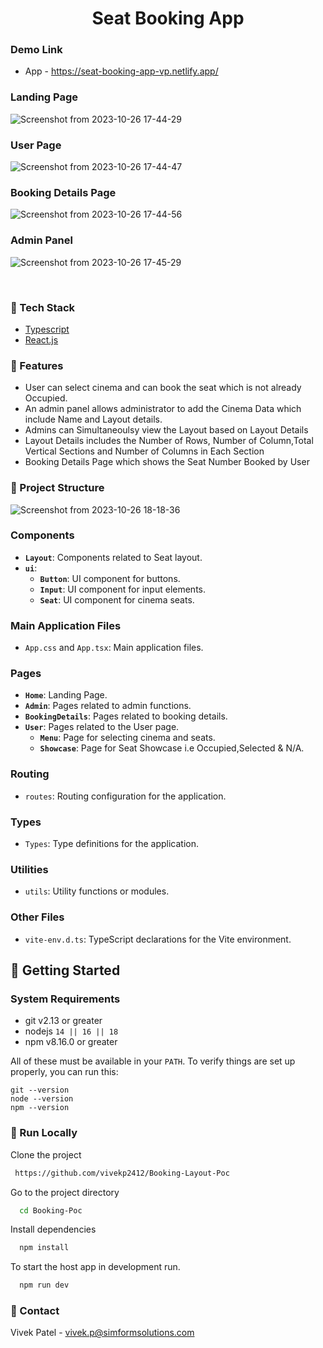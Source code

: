 <div align="center">
<h1>Seat Booking App</h1>
</div>

### Demo Link

- App - https://seat-booking-app-vp.netlify.app/

### Landing Page

![Screenshot from 2023-10-26 17-44-29](https://github.com/vivekp2412/Booking-Layout-Poc/assets/124888115/87858343-6f54-4930-a275-f007984b6a2d)

### User Page

![Screenshot from 2023-10-26 17-44-47](https://github.com/vivekp2412/Booking-Layout-Poc/assets/124888115/c46d04a0-c18c-4658-ab3b-dfc6b878472d)

### Booking Details Page

![Screenshot from 2023-10-26 17-44-56](https://github.com/vivekp2412/Booking-Layout-Poc/assets/124888115/c00553dd-7cb1-41cc-a2b1-4032b43dca64)

### Admin Panel

![Screenshot from 2023-10-26 17-45-29](https://github.com/vivekp2412/Booking-Layout-Poc/assets/124888115/69b7734b-294c-428b-a13d-4421d408e607)

<br />

<!-- TechStack -->

### :space_invader: Tech Stack

<ul>
<li><a href="https://www.typescriptlang.org/">Typescript</a></li>
<li><a href="https://reactjs.org/">React.js</a></li>
</ul>

### :dart: Features

- User can select cinema and can book the seat which is not already Occupied.
- An admin panel allows administrator to add the Cinema Data which include Name and Layout details.
- Admins can Simultaneoulsy view the Layout based on Layout Details
- Layout Details includes the Number of Rows, Number of Column,Total Vertical Sections and Number of Columns in Each Section
- Booking Details Page which shows the Seat Number Booked by User

### 📁 Project Structure

![Screenshot from 2023-10-26 18-18-36](https://github.com/vivekp2412/Booking-Layout-Poc/assets/124888115/07ff9e37-bc56-4429-a073-c0d3d8848e93)

### Components

- **`Layout`**: Components related to Seat layout.
- **`ui`**:
  - **`Button`**: UI component for buttons.
  - **`Input`**: UI component for input elements.
  - **`Seat`**: UI component for cinema seats.

### Main Application Files

- `App.css` and `App.tsx`: Main application files.

### Pages

- **`Home`**: Landing Page.
- **`Admin`**: Pages related to admin functions.
- **`BookingDetails`**: Pages related to booking details.
- **`User`**: Pages related to the User page.
  - **`Menu`**: Page for selecting cinema and seats.
  - **`Showcase`**: Page for Seat Showcase i.e Occupied,Selected & N/A.

### Routing

- `routes`: Routing configuration for the application.

### Types

- `Types`: Type definitions for the application.

### Utilities

- `utils`: Utility functions or modules.

### Other Files

- `vite-env.d.ts`: TypeScript declarations for the Vite environment.

<!-- Getting Started -->

## :toolbox: Getting Started

### System Requirements

- git v2.13 or greater
- nodejs `14 || 16 || 18`
- npm v8.16.0 or greater

All of these must be available in your `PATH`. To verify things are set up
properly, you can run this:

```
git --version
node --version
npm --version

```

<!-- Run Locally -->

### :running: Run Locally

Clone the project

```bash
 https://github.com/vivekp2412/Booking-Layout-Poc

```

Go to the project directory

```bash
  cd Booking-Poc

```

Install dependencies

```bash
  npm install

```

To start the host app in development run.

```bash
  npm run dev

```

<!-- Contact -->

### :handshake: Contact

Vivek Patel - [vivek.p@simformsolutions.com](mailto:vivek.p@simformsolutions.com)
